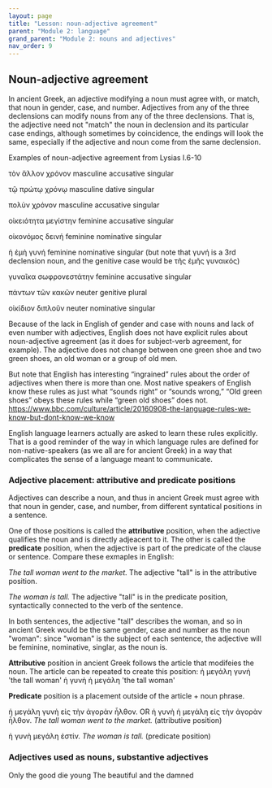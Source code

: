 ```yaml
---
layout: page
title: "Lesson: noun-adjective agreement"
parent: "Module 2: language"
grand_parent: "Module 2: nouns and adjectives"
nav_order: 9
---
```


## Noun-adjective agreement

In ancient Greek, an adjective modifying a noun must agree with, or match, that noun in gender, case, and number. Adjectives from any of the three declensions can modify nouns from any of the three declensions. That is, the adjective need not "match" the noun in declension and its particular case endings, although sometimes by coincidence, the endings will look the same, especially if the adjective and noun come from the same declension. 

Examples of noun-adjective agreement from Lysias I.6-10

τὸν ἄλλον χρόνον masculine accusative singular

τῷ πρώτῳ χρόνῳ masculine dative singular

πολὺν χρόνον masculine accusative singular

οἰκειότητα μεγίστην feminine accusative singular

οἰκονόμος δεινή feminine nominative singular

ἡ ἐμὴ γυνή feminine nominative singular (but note that γυνή is a 3rd declension noun, and the genitive case would be τῆς ἐμῆς γυναικός)

γυναῖκα σωφρονεστάτην feminine accusative singular

πάντων τῶν κακῶν neuter genitive plural

οἰκίδιον διπλοῦν neuter nominative singular


Because of the lack in English of gender and case with nouns and lack of even number with adjectives, English does not have explicit rules about noun-adjective agreement (as it does for subject-verb agreement, for example). The adjective does not change between one green shoe and two green shoes, an old woman or a group of old men. 

But note that English has interesting “ingrained” rules about the order of adjectives when there is more than one. Most native speakers of English know these rules as just what “sounds right” or “sounds wrong,”  “Old green shoes” obeys these rules while “green old shoes” does not.
https://www.bbc.com/culture/article/20160908-the-language-rules-we-know-but-dont-know-we-know

English language learners actually are asked to learn these rules explicitly. That is a good reminder of the way in which language rules are defined for non-native-speakers (as we all are for ancient Greek) in a way that complicates the sense of a language meant to communicate.

### Adjective placement: attributive and predicate positions

Adjectives can describe a noun, and thus in ancient Greek must agree with that noun in gender, case, and number, from different syntatical positions in a sentence. 

One of those positions is called the **attributive** position, when the adjective qualifies the noun and is directly adjeacent to it. The other is called the **predicate** position, when the adjective is part of the predicate of the clause or sentence. Compare these exmaples in English:

_The tall woman went to the market._ The adjective "tall" is in the attributive position.

_The woman is tall._ The adjective "tall" is in the predicate position, syntactically connected to the verb of the sentence.

In both sentences, the adjective "tall" describes the woman, and so in ancient Greek would be the same gender, case and number as the noun "woman": since "woman" is the subject of each sentence, the adjective will be feminine, nominative, singlar, as the noun is.

**Attributive** position in ancient Greek follows the article that modifeies the noun. The article can be repeated to create this position:
ἡ μεγάλη γυνή  'the tall woman'
ἡ γυνὴ ἡ μεγάλη  'the tall woman'

**Predicate** position is a placement outside of the article + noun phrase.

ἡ μεγάλη γυνὴ εἰς τὴν ἀγορὰν ἦλθον. OR ἡ γυνὴ ἡ μεγάλη εἰς τὴν ἀγορὰν ἦλθον. _The tall woman went to the market._ (attributive position)

ἡ γυνὴ μεγάλη ἐστίν. _The woman is tall._ (predicate position)



### Adjectives used as nouns, substantive adjectives

Only the good die young
The beautiful and the damned

